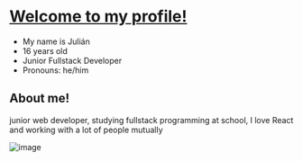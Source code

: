 # [Welcome to my profile!](https://github.com/Exaedro/Exaedro)
- My name is Julián
- 16 years old
- Junior Fullstack Developer
- Pronouns: he/him

## About me!
junior web developer, studying fullstack programming at school, I love React and working with a lot of people mutually

![image](https://github.com/Exaedro/Exaedro/assets/77593869/bc4799a4-f669-4f32-8944-4d9d1e43fd98)
